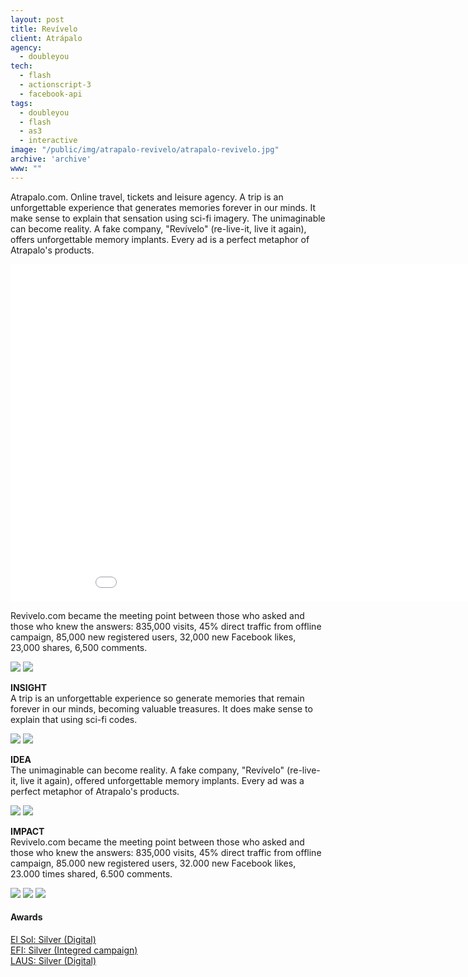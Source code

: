```yaml
---
layout: post
title: Revívelo
client: Atrápalo
agency:
  - doubleyou
tech:
  - flash
  - actionscript-3
  - facebook-api
tags:
  - doubleyou
  - flash
  - as3
  - interactive
image: "/public/img/atrapalo-revivelo/atrapalo-revivelo.jpg"
archive: 'archive'
www: ""
---
```


<p class="text">Atrapalo.com. Online travel, tickets and leisure agency.
A trip is an unforgettable experience that generates memories forever in our minds. It make sense to explain that sensation using sci-fi imagery.
The unimaginable can become reality. A fake company, "Revívelo" (re-live-it, live it again), offers unforgettable memory implants. Every ad is a perfect metaphor of Atrapalo's products.</p>

<iframe width="960" height="540" src="//www.youtube.com/embed/tJBfbUN1dvY" frameborder="0" allowfullscreen></iframe>

<p class="text">Revivelo.com became the meeting point between those who asked and those who knew the answers:
835,000 visits, 45% direct traffic from offline campaign, 85,000 new registered users, 32,000 new Facebook likes, 23,000 shares, 6,500 comments.</p>
<img src="/public/img/atrapalo-revivelo/atrapalo-revivelo-01.jpg" />
<img src="/public/img/atrapalo-revivelo/atrapalo-revivelo-02.jpg" />
<p class="text"><strong>INSIGHT</strong><br/>
A trip is an unforgettable experience so generate memories that remain forever in our minds, becoming valuable treasures.
It does make sense to explain that using sci-fi codes.</p>
<img src="/public/img/atrapalo-revivelo/atrapalo-revivelo-03.jpg" />
<img src="/public/img/atrapalo-revivelo/atrapalo-revivelo-04.jpg" />
<p class="text"><strong>IDEA</strong><br/>
The unimaginable can become reality. A fake company, "Revívelo" (re-live-it, live it again), offered unforgettable memory implants.
Every ad was a perfect metaphor of Atrapalo's products.</p>
<img src="/public/img/atrapalo-revivelo/atrapalo-revivelo-05.jpg" />
<img src="/public/img/atrapalo-revivelo/atrapalo-revivelo-06.jpg" />
<p class="text"><strong>IMPACT</strong><br/>
Revivelo.com became the meeting point between those who asked and those who knew the answers:
835,000 visits, 45% direct traffic from offline campaign, 85.000 new registered users, 32.000 new Facebook likes, 23.000 times shared, 6.500 comments.</p>

<img src="/public/img/atrapalo-revivelo/atrapalo-revivelo-07.jpg" />
<img src="/public/img/atrapalo-revivelo/atrapalo-revivelo-08.jpg" />
<img src="/public/img/atrapalo-revivelo/atrapalo-revivelo-09.jpg" />

#### Awards ####
[El Sol: Silver (Digital)](http://elsolfestival.com/wp-content/uploads/2012/12/Palmar%C3%A9s.pdf)<br/>
[EFI: Silver (Integred campaign)](http://premioseficacia.com/es/palmares-eficacia-2012/)<br/>
[LAUS: Silver (Digital)](http://www.planol.info/documents/Laus2012_Orosplatas.pdf)<br/>
